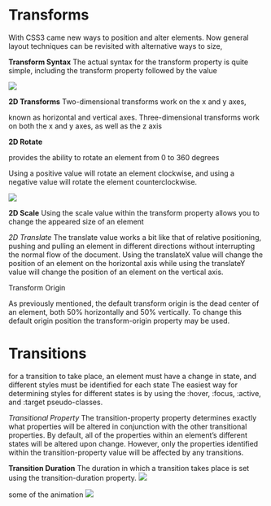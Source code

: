 # Transforms 

With CSS3 came new ways to position and alter elements. Now general layout techniques can be revisited with alternative ways to size,

**Transform Syntax**
The actual syntax for the transform property is quite simple, including the transform property followed by the value 

![](https://www.w3.org/TR/css-transforms-1/examples/origin1.svg)


**2D Transforms**
Two-dimensional transforms work on the x and y axes,  

known as horizontal and vertical axes. Three-dimensional transforms work on both the x and y axes, as well as the z axis 


**2D Rotate** 

 provides the ability to rotate an element from 0 to 360 degrees 

 Using a positive value will rotate an element clockwise, and using a negative value will rotate the element counterclockwise.   



![](https://encrypted-tbn0.gstatic.com/images?q=tbn:ANd9GcQAgq09hKbPXszjt7fCNQblevcIMlj_f1J4wQ&usqp=CAU)

**2D Scale**
Using the scale value within the transform property allows you to change the appeared size of an element



*2D Translate*
The translate value works a bit like that of relative positioning, pushing and pulling an element in different directions without interrupting the normal flow of the document. Using the translateX value will change 
the position of an element on the horizontal axis 
while using the translateY value will change the position of an element on the vertical axis.



Transform Origin

As previously mentioned, 
the default transform origin is the dead center of an element, both 50% horizontally and 50% vertically. To change this default origin position the transform-origin property may be used. 




# Transitions
for a transition to take place, an element must have a change in state, and different styles must be identified for each state 
The easiest way for determining styles for different states is by using the :hover, :focus, :active, and :target pseudo-classes.




*Transitional Property*
The transition-property property determines exactly what properties will be altered in conjunction with the other transitional properties. By default, all of the properties within an element’s
 different states will be altered upon change. However, only the properties identified within the transition-property value will be affected by any transitions. 


**Transition Duration**
The duration in which a transition takes place is set using the transition-duration property. 
![](https://daqxzxzy8xq3u.cloudfront.net/wp-content/uploads/2019/07/15114208/css-transition-illustration.jpg)



some of the animation 
![](https://miro.medium.com/max/1000/0*z-NzK5spBWCM5gp_.jpg)

